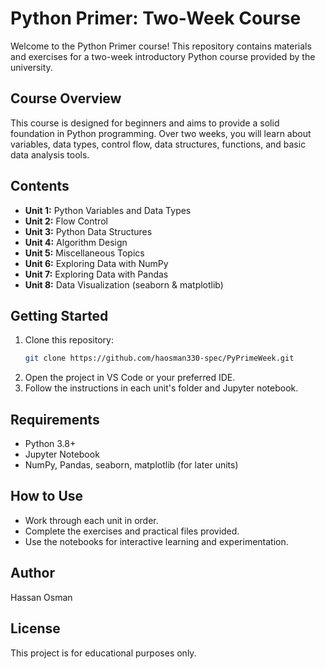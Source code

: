 # Python Primer: Two-Week Course

Welcome to the Python Primer course! This repository contains materials and exercises for a two-week introductory Python course provided by the university.

## Course Overview
This course is designed for beginners and aims to provide a solid foundation in Python programming. Over two weeks, you will learn about variables, data types, control flow, data structures, functions, and basic data analysis tools.

## Contents
- **Unit 1:** Python Variables and Data Types
- **Unit 2:** Flow Control
- **Unit 3:** Python Data Structures
- **Unit 4:** Algorithm Design
- **Unit 5:** Miscellaneous Topics
- **Unit 6:** Exploring Data with NumPy
- **Unit 7:** Exploring Data with Pandas
- **Unit 8:** Data Visualization (seaborn & matplotlib)

## Getting Started
1. Clone this repository:
	```bash
	git clone https://github.com/haosman330-spec/PyPrimeWeek.git
	```
2. Open the project in VS Code or your preferred IDE.
3. Follow the instructions in each unit's folder and Jupyter notebook.

## Requirements
- Python 3.8+
- Jupyter Notebook
- NumPy, Pandas, seaborn, matplotlib (for later units)


## How to Use
- Work through each unit in order.
- Complete the exercises and practical files provided.
- Use the notebooks for interactive learning and experimentation.

## Author
Hassan Osman

## License
This project is for educational purposes only.
